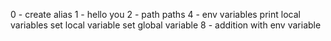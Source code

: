 0 - create alias
1 - hello you
2 - path
paths
4 - env variables
print local variables
set local variable
set global variable
8 - addition with env variable
